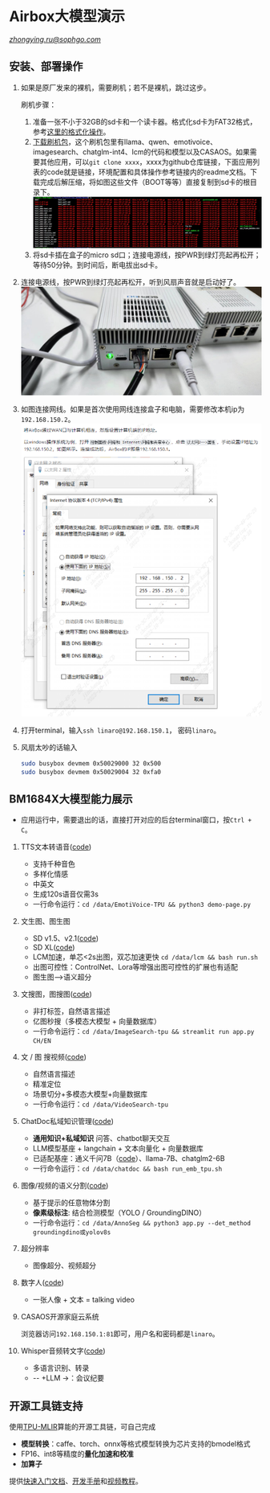 # Airbox大模型演示

*zhongying.ru@sophgo.com*

## 安装、部署操作

1. 如果是原厂发来的裸机，需要刷机；若不是裸机，跳过这步。

    刷机步骤：
    1. 准备一张不小于32GB的sd卡和一个读卡器。格式化sd卡为FAT32格式，参考[这里的格式化操作](https://support.bitmain.com/hc/zh-cn/articles/9856777513113-T19-%E5%8D%A1%E5%88%B7%E6%95%99%E7%A8%8B)。
    2. [下载刷机包](https://pan.baidu.com/s/1gQO6b0WRPfxua3rYkcxwHA?pwd=swje)，这个刷机包里有llama、qwen、emotivoice、imagesearch、chatglm-int4、lcm的代码和模型以及CASAOS。如果需要其他应用，可以`git clone xxxx`，xxxx为github仓库链接，下面应用列表的code就是链接，环境配置和具体操作参考链接内的readme文档。下载完成后解压缩，将如图这些文件（BOOT等等）直接复制到sd卡的根目录下。![刷机文件](4dab308d497d98e93411235c7b257861.jpg)
    3. 将sd卡插在盒子的micro sd口；连接电源线，按PWR到绿灯亮起再松开；等待50分钟。到时间后，断电拔出sd卡。

2. 连接电源线，按PWR到绿灯亮起再松开，听到风扇声音就是启动好了。![连接电源线和网线](b3fe38ac41db07e5ce90a7d76f792104.jpg)
3. 如图连接网线。如果是首次使用网线连接盒子和电脑，需要修改本机ip为`192.168.150.2`。![修改本机ip](f5f201791b3e64dd2d848be21cb92794.jpg)
4. 打开terminal，输入`ssh linaro@192.168.150.1`，
密码`linaro`。

5. 风扇太吵的话输入

   ```sh
   sudo busybox devmem 0x50029000 32 0x500
   sudo busybox devmem 0x50029004 32 0xfa0
   ```
## BM1684X大模型能力展示

* 应用运行中，需要退出的话，直接打开对应的后台terminal窗口，按`Ctrl + C`。

1. TTS文本转语音([code](https://github.com/ZillaRU/EmotiVoice-TPU))

   - 支持千种音色
   - 多样化情感
   - 中英文
   - 生成120s语音仅需3s
   - 一行命令运行：`cd /data/EmotiVoice-TPU && python3 demo-page.py`
2. 文生图、图生图
   - SD v1.5、v2.1([code](https://github.com/forechoandlook/aigc))
   - SD XL([code](https://github.com/ZillaRU/SDXL-tpu))
   - LCM加速，单芯<2s出图，双芯加速更快 `cd /data/lcm && bash run.sh`
   - 出图可控性：ControlNet、Lora等增强出图可控性的扩展也有适配
   - 图生图-->语义超分

3. 文搜图，图搜图([code](https://github.com/ZillaRU/ImageSearch-tpu))

   - 非打标签，自然语言描述
   - 亿图秒搜（多模态大模型 + 向量数据库）
   - 一行命令运行：`cd /data/ImageSearch-tpu && streamlit run app.py CH/EN`
4. 文 / 图 搜视频([code](https://github.com/ZillaRU/VideoSearch-tpu))

   - 自然语言描述
   - 精准定位
   - 场景切分+多模态大模型+向量数据库
   - 一行命令运行：`cd /data/VideoSearch-tpu`

5. ChatDoc私域知识管理([code](https://github.com/zhengorange/chatdoc))
   - **通用知识+私域知识** 问答、chatbot聊天交互
   - LLM模型基座 + langchain + 文本向量化 + 向量数据库
   - 已适配基座：通义千问7B（[code](https://github.com/sophgo/Qwen-TPU)）、llama-7B、chatglm2-6B
   - 一行命令运行：`cd /data/chatdoc && bash run_emb_tpu.sh`

6. 图像/视频的语义分割([code](https://github.com/ZillaRU/AnnoSeg))

   - 基于提示的任意物体分割
   - **像素级标注**: 结合检测模型（YOLO / GroundingDINO）
   - 一行命令运行：`cd /data/AnnoSeg && python3 app.py --det_method groundingdino或yolov8s`

7. 超分辨率

    - 图像超分、视频超分
8. 数字人([code](https://github.com/ZillaRU/SadTalker-tpu))

   - 一张人像 + 文本 = talking video
9.  CASAOS开源家庭云系统
    
    浏览器访问`192.168.150.1:81`即可，用户名和密码都是`linaro`。
10. Whisper音频转文字([code](https://github.com/JKay0327/whisper-TPU_py))

    - 多语言识别、转录
    - -- +LLM ->：会议纪要


## 开源工具链支持

使用[TPU-MLIR](https://tpumlir.org/)算能的开源工具链，可自己完成

- **模型转换**：caffe、torch、onnx等格式模型转换为芯片支持的bmodel格式
- FP16、int8等精度的**量化加速和校准**
- **加算子**
  
提供[快速入门文档](https://tpumlir.org/docs/quick_start/index.html)、[开发手册](https://tpumlir.org/docs/developer_manual/index.html)和[视频教程](https://tpumlir.org/docs/videos.html)。
